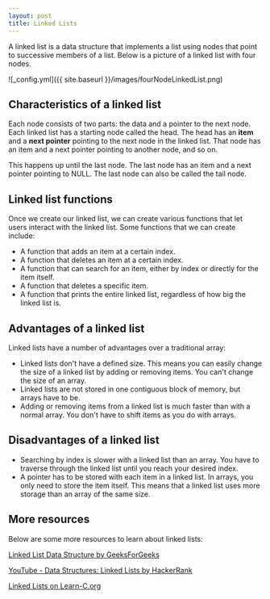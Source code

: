 ```yaml
---
layout: post
title: Linked Lists
---
```


A linked list is a data structure that implements a list using nodes that point to successive members of a list. Below is a picture of a linked list with four nodes.

![_config.yml]({{ site.baseurl }}/images/fourNodeLinkedList.png)

## Characteristics of a linked list
Each node consists of two parts: the data and a pointer to the next node. Each linked list has a starting node called the head. 
The head has an **item** and a **next pointer** pointing to the next node in the linked list. 
That node has an item and a next pointer pointing to another node, and so on.

This happens up until the last node. The last node has an item and a next pointer pointing to NULL.
The last node can also be called the tail node.

## Linked list functions
Once we create our linked list, we can create various functions that let users interact with the linked list.
Some functions that we can create include:
* A function that adds an item at a certain index.
* A function that deletes an item at a certain index.
* A function that can search for an item, either by index or directly for the item itself.
* A function that deletes a specific item.
* A function that prints the entire linked list, regardless of how big the linked list is. 

## Advantages of a linked list
Linked lists have a number of advantages over a traditional array:
* Linked lists don't have a defined size. This means you can easily change the size of a linked list by adding or removing items. You can't change the size of an array.
* Linked lists are not stored in one contiguous block of memory, but arrays have to be.
* Adding or removing items from a linked list is much faster than with a normal array. You don't have to shift items as you do with arrays.

## Disadvantages of a linked list
* Searching by index is slower with a linked list than an array. You have to traverse through the linked list until you reach your desired index.
* A pointer has to be stored with each item in a linked list. In arrays, you only need to store the item itself. This means that a linked list uses more storage than an array of the same size.

## More resources

Below are some more resources to learn about linked lists:

[Linked List Data Structure by GeeksForGeeks](https://www.geeksforgeeks.org/data-structures/linked-list/)

[YouTube - Data Structures: Linked Lists by HackerRank](https://www.youtube.com/watch?v=njTh_OwMljA)

[Linked Lists on Learn-C.org](https://www.learn-c.org/en/Linked_lists)

